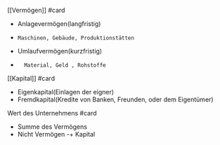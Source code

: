 [[Vermögen]] #card 
- Anlagevermögen(langfristig)
-     Maschinen, Gebäude, Produktionstätten
- Umlaufvermögen(kurzfristig)
-       Material, Geld , Rohstoffe


[[Kapital]] #card 
- Eigenkapital(Einlagen der eigner)
- Fremdkapital(Kredite von Banken, Freunden, oder dem Eigentümer)


Wert des Unternehmens #card
- Summe des Vermögens
- Nicht Vermögen -+ Kapital